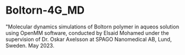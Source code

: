 # Boltorn-4G_MD
 "Molecular dynamics simulations of Boltorn polymer in aqueos solution using OpenMM software, conducted by Elsaid Mohamed under the supervision of Dr. Oskar Axelsson at SPAGO Nanomedical AB, Lund, Sweden. May 2023.
